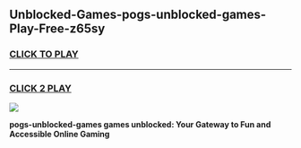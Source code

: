
## Unblocked-Games-pogs-unblocked-games-Play-Free-z65sy
<h3>
<a href="https://premium76.site?title=pogs-unblocked-games&ref=10A">CLICK TO PLAY</a></h3>
<hr>

<h3>
<a href="https://premium76.site?title=pogs-unblocked-games&ref=10A">CLICK 2 PLAY</a>
  
</h3>

<a href="https://premium76.site?title=pogs-unblocked-games&ref=10A"><img src="https://clearcache.store/games.png"></a>


**pogs-unblocked-games games unblocked: Your Gateway to Fun and Accessible Online Gaming**
